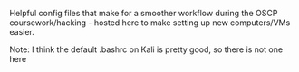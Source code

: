 Helpful config files that make for a smoother workflow during the OSCP coursework/hacking - hosted here to make setting up new computers/VMs easier.

Note: I think the default .bashrc on Kali is pretty good, so there is not one here
